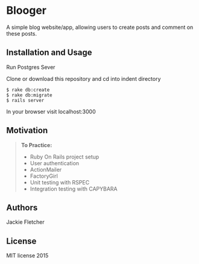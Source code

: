 Blooger
==============

A simple blog website/app, allowing users to create posts and comment on these posts.


Installation and Usage
------------
Run Postgres Sever

Clone or download this repository and cd into indent directory

```
$ rake db:create
$ rake db:migrate
$ rails server
```

In your browser visit localhost:3000

Motivation
--------
> **To Practice:**
>- Ruby On Rails project setup
>- User authentication
>- ActionMailer
>- FactoryGirl
>- Unit testing with RSPEC
>- Integration testing with CAPYBARA

Authors
------

Jackie Fletcher

License
-------

MIT license 2015
